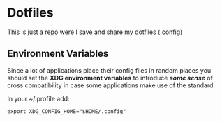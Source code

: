 # Dotfiles

This is just a repo were I save and share my dotfiles (.config)

## Environment Variables

Since a lot of applications place their config files in random places you should set the **XDG environment variables** to introduce ***some sense*** of cross compatibility in case some applications make use of the standard.

In your ~/.profile add:
```
export XDG_CONFIG_HOME="$HOME/.config"
```
